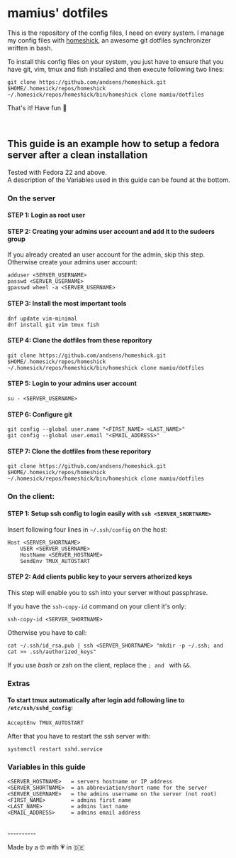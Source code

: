 # mamius' dotfiles

This is the repository of the config files, I need on every system.
I manage my config files with [homeshick](https://github.com/andsens/homeshick), an awesome git dotfiles synchronizer written in bash.

To install this config files on your system, you just have to ensure that you have git, vim, tmux and fish installed and then execute following two lines:

    git clone https://github.com/andsens/homeshick.git $HOME/.homesick/repos/homeshick
    ~/.homesick/repos/homeshick/bin/homeshick clone mamiu/dotfiles

That's it! Have fun :tada:

<br>

## This guide is an example how to setup a fedora server after a clean installation

Tested with Fedora 22 and above.  
A description of the Variables used in this guide can be found at the bottom.

### On the server

#### STEP 1: Login as root user

#### STEP 2: Creating your admins user account and add it to the sudoers group

If you already created an user account for the admin, skip this step.
Otherwise create your admins user account:

    adduser <SERVER_USERNAME>
    passwd <SERVER_USERNAME>
    gpasswd wheel -a <SERVER_USERNAME>

#### STEP 3: Install the most important tools

    dnf update vim-minimal
    dnf install git vim tmux fish

#### STEP 4: Clone the dotfiles from these reporitory

    git clone https://github.com/andsens/homeshick.git $HOME/.homesick/repos/homeshick
    ~/.homesick/repos/homeshick/bin/homeshick clone mamiu/dotfiles

#### STEP 5: Login to your admins user account

    su - <SERVER_USERNAME>

#### STEP 6: Configure git

    git config --global user.name "<FIRST_NAME> <LAST_NAME>"
    git config --global user.email "<EMAIL_ADDRESS>"

#### STEP 7: Clone the dotfiles from these reporitory

    git clone https://github.com/andsens/homeshick.git $HOME/.homesick/repos/homeshick
    ~/.homesick/repos/homeshick/bin/homeshick clone mamiu/dotfiles
    

### On the client:

#### STEP 1: Setup ssh config to login easily with `ssh <SERVER_SHORTNAME>`

Insert following four lines in `~/.ssh/config` on the host:

    Host <SERVER_SHORTNAME>
        USER <SERVER_USERNAME>
        HostName <SERVER_HOSTNAME>
        SendEnv TMUX_AUTOSTART

#### STEP 2: Add clients public key to your servers athorized keys

This step will enable you to ssh into your server without passphrase.

If you have the `ssh-copy-id` command on your client it's only:

    ssh-copy-id <SERVER_SHORTNAME>

Otherwise you have to call:

    cat ~/.ssh/id_rsa.pub | ssh <SERVER_SHORTNAME> "mkdir -p ~/.ssh; and cat >> .ssh/authorized_keys"

If you use *bash* or *zsh* on the client, replace the `; and ` with ` && `.

### Extras

#### To start tmux automatically after login add following line to `/etc/ssh/sshd_config`:

    AcceptEnv TMUX_AUTOSTART

After that you have to restart the ssh server with:

    systemctl restart sshd.service


### Variables in this guide

    <SERVER_HOSTNAME>   = servers hostname or IP address
    <SERVER_SHORTNAME>  = an abbreviation/short name for the server
    <SERVER_USERNAME>   = the admins username on the server (not root)
    <FIRST_NAME>        = admins first name
    <LAST_NAME>         = admins last name
    <EMAIL_ADDRESS>     = admins email address

<br>
----------

Made by a :nerd_face: with :heartpulse: in :de:
